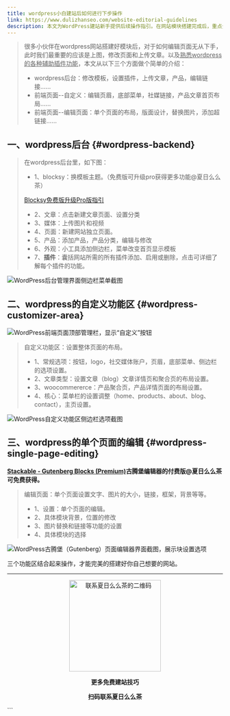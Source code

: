 ```yaml
---
title: wordpress小白建站后如何进行下步操作
link: https://www.dulizhanseo.com/website-editorial-guidelines
description: 本文为WordPress建站新手提供后续操作指引。在网站模块搭建完成后，重点介绍了如何通过WordPress后台、前端自定义功能区以及页面编辑器这三个主要区域进行页面修改、内容上传（文章、产品）、插件设置和熟悉，以完善网站内容和功能。
---
```


> 很多小伙伴在wordpress网站搭建好模块后，对于如何编辑页面无从下手，此时我们最重要的应该是上图，修改页面和上传文章。以及<u>熟悉wordpress的各种辅助插件功能</u>，本文从以下三个方面做个简单的介绍：
>
> - wordpress后台：修改模板，设置插件，上传文章，产品，编辑链接……
> - 前端页面--自定义：编辑页眉，底部菜单，社媒链接，产品文章首页布局……
> - 前端页面--编辑页面：单个页面的布局，版面设计，替换图片，添加超链接……

## 一、wordpress后台 {#wordpress-backend}

> 在wordpress后台里，如下图：
>
> - 1、blocksy：换模板主题。（免费版可升级pro获得更多功能@夏日么么茶）
>
> [Blocksy免费版升级Pro版指引](https://www.dulizhanseo.com/blocksy-free-to-pro/)
>
> - 2、文章：点击新建文章页面、设置分类
> - 3、媒体：上传图片和视频
> - 4、页面：新建网站独立页面。
> - 5、产品：添加产品，产品分类，编辑与修改
> - 6、外观：小工具添加侧边栏，菜单改变首页显示模板
> - 7、**插件**：囊括网站所需的所有插件添加、启用或删除，点击可详细了解每个插件的功能。

![WordPress后台管理界面侧边栏菜单截图](https://cos.files.maozhishi.com/public/attachments/lfx/1669002536101.png)

## 二、wordpress的自定义功能区 {#wordpress-customizer-area}

![WordPress前端页面顶部管理栏，显示“自定义”按钮](https://cos.files.maozhishi.com/public/attachments/lfx/1669002536102.png)

> 自定义功能区：设置整体页面的布局。
>
> - 1、常规选项：按钮，logo，社交媒体账户，页眉，底部菜单、侧边栏的选项设置。
> - 2、文章类型：设置文章（blog）文章详情页和聚合页的布局设置。
> - 3、woocommererce：产品聚合页，产品详情页面的布局设置。
> - 4、核心：菜单栏的设置调整（home、products、about、blog、contact），主页设置。

![WordPress自定义功能区侧边栏选项截图](https://cos.files.maozhishi.com/public/attachments/lfx/1669002536132.png)

## 三、wordpress的单个页面的编辑 {#wordpress-single-page-editing}

[**Stackable - Gutenberg Blocks (Premium)**](https://www.dulizhanseo.com/stackable-blocks-premium/)**古腾堡编辑器的付费版@夏日么么茶 可免费获得。**

> 编辑页面：单个页面设置文字、图片的大小，链接，框架，背景等等。
>
> - 1、设置：单个页面的编辑。
> - 2、具体模块背景，位置的修改
> - 3、图片替换和链接等功能的设置
> - 4、具体模块的选择

![WordPress古腾堡（Gutenberg）页面编辑器界面截图，展示块设置选项](https://cos.files.maozhishi.com/public/attachments/lfx/1669002536133.png)

三个功能区结合起来操作，才能完美的搭建好你自己想要的网站。

---

<p style="text-align: center;"><img src="https://cos.files.maozhishi.com/public/attachments/lfx/1669002536140.png" width="214" alt="联系夏日么么茶的二维码" /></p>
<p style="text-align: center;"><strong>更多免费建站技巧</strong></p>
<p style="text-align: center;"><strong>扫码联系夏日么么茶</strong></p>
```
